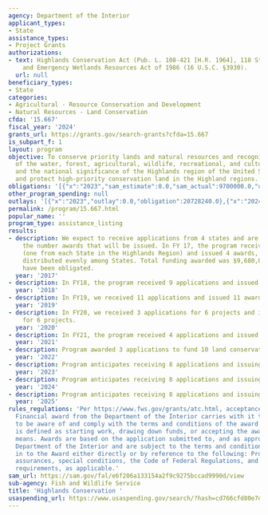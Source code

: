 ```yaml
---
agency: Department of the Interior
applicant_types:
- State
assistance_types:
- Project Grants
authorizations:
- text: Highlands Conservation Act (Pub. L. 108-421 [H.R. 1964], 118 Stat. 2375),
    and Emergency Wetlands Resources Act of 1986 (16 U.S.C. §3930).
  url: null
beneficiary_types:
- State
categories:
- Agricultural - Resource Conservation and Development
- Natural Resources - Land Conservation
cfda: '15.667'
fiscal_year: '2024'
grants_url: https://grants.gov/search-grants?cfda=15.667
is_subpart_f: 1
layout: program
objective: To conserve priority lands and natural resources and recognize the importance
  of the water, forest, agricultural, wildlife, recreational, and cultural resources,
  and the national significance of the Highlands region of the United States.  Preserve
  and protect high-priority conservation land in the Highland regions.
obligations: '[{"x":"2023","sam_estimate":0.0,"sam_actual":9700000.0,"usa_spending_actual":18557240.0},{"x":"2024","sam_estimate":0.0,"sam_actual":9700000.0,"usa_spending_actual":7528692.5},{"x":"2025","sam_estimate":0.0,"sam_actual":9699999.0,"usa_spending_actual":0.0}]'
other_program_spending: null
outlays: '[{"x":"2023","outlay":0.0,"obligation":20728240.0},{"x":"2024","outlay":0.0,"obligation":7995050.0},{"x":"2025","outlay":0.0,"obligation":0.0}]'
permalink: /program/15.667.html
popular_name: ''
program_type: assistance_listing
results:
- description: We expect to receive applications from 4 states and are uncertain of
    the number awards that will be issued. In FY 17, the program received 4 applications
    (one from each State in the Highlands Region) and issued 4 awards, with funding
    distributed evenly among States. Total funding awarded was $9,680,000. All funds
    have been obligated.
  year: '2017'
- description: In FY18, the program received 9 applications and issued 9 awards.
  year: '2018'
- description: In FY19, we received 11 applications and issued 11 awards.
  year: '2019'
- description: In FY20, we received 3 applications for 6 projects and issued 3 awards
    for 6 projects.
  year: '2020'
- description: In FY21, the program received 4 applications and issued 4 awards.
  year: '2021'
- description: Program awarded 3 applications to fund 10 land conservation projects.
  year: '2022'
- description: Program anticipates receiving 8 applications and issuing 6 awards.
  year: '2023'
- description: Program anticipates receiving 8 applications and issuing 6 awards.
  year: '2024'
- description: Program anticipates receiving 8 applications and issuing 6 awards.
  year: '2025'
rules_regulations: 'Per https://www.fws.gov/grants/atc.html, acceptance of a Federal
  Financial award from the Department of the Interior carries with it the responsibility
  to be aware of and comply with the terms and conditions of the award.  Acceptance
  is defined as starting work, drawing down funds, or accepting the award via electronic
  means. Awards are based on the application submitted to, and as approved by the
  Department of the Interior and are subject to the terms and conditions incorporated
  in to the Award either directly or by reference to the following: Program legislation/regulation,
  assurances, special conditions, the Code of Federal Regulations, and other regulatory
  requirements, as applicable.'
sam_url: https://sam.gov/fal/e6f206a133154a2f9c9275bccad9990d/view
sub-agency: Fish and Wildlife Service
title: 'Highlands Conservation '
usaspending_url: https://www.usaspending.gov/search/?hash=cd766cfd80e7d95c58027aa129b63d2b
---
```

